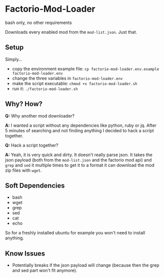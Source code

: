 # Factorio-Mod-Loader
bash only, no other requirements

Downloads every enabled mod from the `mod-list.json`. Just that.

## Setup

Simply...

* copy the environment example file: `cp factorio-mod-loader.env.example factorio-mod-loader.env`
* change the three variables in `factorio-mod-loader.env`
* make the script executable: `chmod +x factorio-mod-loader.sh`
* run it: `./factorio-mod-loader.sh`

## Why? How?

**Q:** Why another mod downloader?

**A:** I wanted a script without any dependencies like python, ruby or jq.
After 5 minutes of searching and not finding anything I decided to hack a script together.

**Q:** Hack a script together?

**A:** Yeah, it is very quick and dirty. It doesn't really parse json.
It takes the json payload (both from the `mod-list.json` and the factorio mod api)
and `grep` and `sed` it multiple times to get it to a format it can download the mod zip files with `wget`.

## Soft Dependencies

* bash
* wget
* grep
* sed
* cat
* echo

So for a freshly installed ubuntu for example you won't need to install anything.

## Know Issues

* Potentially breaks if the json payload will change (because then the grep and sed part won't fit anymore).
